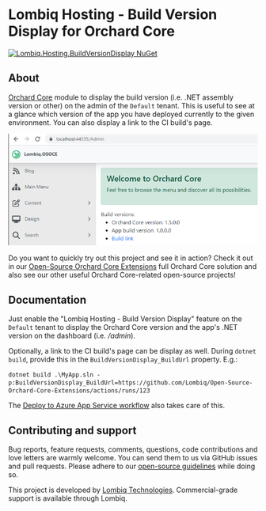 # Lombiq Hosting - Build Version Display for Orchard Core

[![Lombiq.Hosting.BuildVersionDisplay NuGet](https://img.shields.io/nuget/v/Lombiq.Hosting.BuildVersionDisplay?label=Lombiq.Hosting.BuildVersionDisplay)](https://www.nuget.org/packages/Lombiq.Hosting.BuildVersionDisplay/)

## About

[Orchard Core](https://www.orchardcore.net/) module to display the build version (i.e. .NET assembly version or other) on the admin of the `Default` tenant. This is useful to see at a glance which version of the app you have deployed currently to the given environment. You can also display a link to the CI build's page.

![Screenshot of Build Version Display on the Orchard Core dashboard](Lombiq.Hosting.BuildVersionDisplay/Docs/Attachments/Screenshot.png)

Do you want to quickly try out this project and see it in action? Check it out in our [Open-Source Orchard Core Extensions](https://github.com/Lombiq/Open-Source-Orchard-Core-Extensions) full Orchard Core solution and also see our other useful Orchard Core-related open-source projects!

## Documentation

Just enable the "Lombiq Hosting - Build Version Display" feature on the `Default` tenant to display the Orchard Core version and the app's .NET version on the dashboard (i.e. _/admin_).

Optionally, a link to the CI build's page can be display as well. During `dotnet build`, provide this in the `BuildVersionDisplay_BuildUrl` property. E.g.:

```pwsh
dotnet build .\MyApp.sln -p:BuildVersionDisplay_BuildUrl=https://github.com/Lombiq/Open-Source-Orchard-Core-Extensions/actions/runs/123
```

The [Deploy to Azure App Service workflow](https://github.com/Lombiq/GitHub-Actions/blob/dev/Docs/Workflows.md#deploy-to-azure-app-service-workflow) also takes care of this.

## Contributing and support

Bug reports, feature requests, comments, questions, code contributions and love letters are warmly welcome. You can send them to us via GitHub issues and pull requests. Please adhere to our [open-source guidelines](https://lombiq.com/open-source-guidelines) while doing so.

This project is developed by [Lombiq Technologies](https://lombiq.com/). Commercial-grade support is available through Lombiq.

